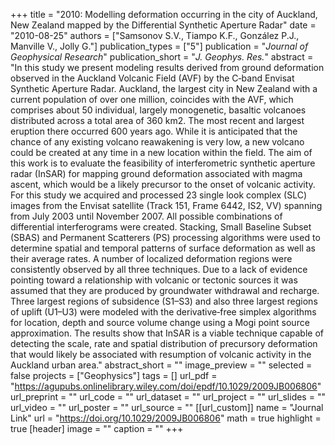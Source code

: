 +++
title = "2010: Modelling deformation occurring in the city of Auckland, New Zealand mapped by the Differential Synthetic Aperture Radar"
date = "2010-08-25"
authors = ["Samsonov S.V., Tiampo K.F., González P.J., Manville V., Jolly G."]
publication_types = ["5"]
publication = "_Journal of Geophysical Research_"
publication_short = "_J. Geophys. Res._"
abstract = "In this study we present modeling results derived from ground deformation observed in the Auckland Volcanic Field (AVF) by the C‐band Envisat Synthetic Aperture Radar. Auckland, the largest city in New Zealand with a current population of over one million, coincides with the AVF, which comprises about 50 individual, largely monogenetic, basaltic volcanoes distributed across a total area of 360 km2. The most recent and largest eruption there occurred 600 years ago. While it is anticipated that the chance of any existing volcano reawakening is very low, a new volcano could be created at any time in a new location within the field. The aim of this work is to evaluate the feasibility of interferometric synthetic aperture radar (InSAR) for mapping ground deformation associated with magma ascent, which would be a likely precursor to the onset of volcanic activity. For this study we acquired and processed 23 single look complex (SLC) images from the Envisat satellite (Track 151, Frame 6442, IS2, VV) spanning from July 2003 until November 2007. All possible combinations of differential interferograms were created. Stacking, Small Baseline Subset (SBAS) and Permanent Scatterers (PS) processing algorithms were used to determine spatial and temporal patterns of surface deformation as well as their average rates. A number of localized deformation regions were consistently observed by all three techniques. Due to a lack of evidence pointing toward a relationship with volcanic or tectonic sources it was assumed that they are produced by groundwater withdrawal and recharge. Three largest regions of subsidence (S1–S3) and also three largest regions of uplift (U1–U3) were modeled with the derivative‐free simplex algorithms for location, depth and source volume change using a Mogi point source approximation. The results show that InSAR is a viable technique capable of detecting the scale, rate and spatial distribution of precursory deformation that would likely be associated with resumption of volcanic activity in the Auckland urban area."
abstract_short = ""
image_preview = ""
selected = false
projects = ["Geophysics"]
tags = []
url_pdf = "https://agupubs.onlinelibrary.wiley.com/doi/epdf/10.1029/2009JB006806"
url_preprint = ""
url_code = ""
url_dataset = ""
url_project = ""
url_slides = ""
url_video = ""
url_poster = ""
url_source = ""
[[url_custom]]
  name = "Journal Link"
  url = "https://doi.org/10.1029/2009JB006806"
math = true
highlight = true
[header]
image = ""
caption = ""
+++
